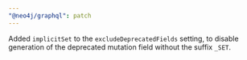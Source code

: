 ```yaml
---
"@neo4j/graphql": patch
---
```


Added `implicitSet` to the `excludeDeprecatedFields` setting, to disable generation of the deprecated mutation field without the suffix `_SET`.
